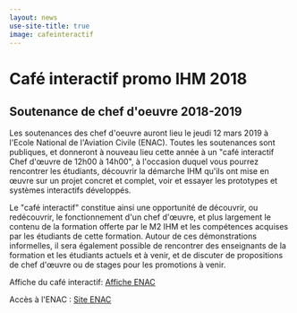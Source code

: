 ```yaml
---
layout: news
use-site-title: true
image: cafeinteractif
---
```


# Café interactif promo IHM 2018

## Soutenance de chef d'oeuvre 2018-2019


Les soutenances des chef d'oeuvre auront lieu le jeudi 12 mars 2019 à l'Ecole National de l'Aviation Civile (ENAC). 
Toutes les soutenances sont publiques, et donneront à nouveau lieu cette année à un "café interactif Chef d'œuvre de 12h00 à 14h00", 
à l'occasion duquel vous pourrez rencontrer les étudiants, découvrir la démarche IHM qu'ils ont mise en œuvre sur un projet concret et complet, voir et essayer les prototypes et systèmes interactifs développés.

Le "café interactif" constitue ainsi une opportunité de découvrir, ou redécouvrir, le fonctionnement d'un chef d'œuvre, et plus largement le contenu de la formation offerte par le M2 IHM et les compétences acquises par les étudiants de cette formation. Autour de ces démonstrations informelles, il sera également possible de rencontrer des enseignants de la formation et les étudiants actuels et à venir, et de discuter de propositions de chef d'œuvre ou de stages pour les promotions à venir.

Affiche du café interactif: [Affiche ENAC](https://cloud.recherche.enac.fr/index.php/s/KnemayzeamLkoXz#pdfviewer)

Accès à l'ENAC : [Site ENAC](http://www.enac.fr/fr/venir-a-lenac)

